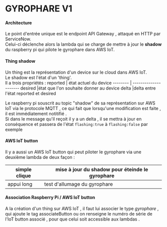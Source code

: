 # GYROPHARE V1

#### Architecture  

Le point d'entrée unique est le endpoint API Gateway , attaqué en HTTP par ServiceNow.  
Celui-ci déclenche alors la lambda qui se charge de mettre à jour le **shadow** du raspberry pi qui pilote le gyrophare dans AWS IoT. 
 
#### Thing shadow

Un thing est la représentation d'un device sur le cloud dans AWS IoT.  
Le shadow est l'état d'un 'thing'.    
Il a trois propriétés :
reported | état actuel du device
-------- | ---------------------
desired  |état que l'on souhaite donner au device
delta    |delta entre l'état reported et desired



Le raspberry pi souscrit au topic "shadow" de sa représentation sur AWS IoT  via le protocole MQTT , ce qui fait que lorsqu'une modification est faite , il est immédiatement notitifié .  
Si dans le message qu'il reçoit il y a un delta , il se mettra à jour en conséquence et passera de l'état ```flashing:true``` à ```flashing:false``` par exemple  

#### AWS IoT button

Il y a aussi un AWS IoT button qui peut piloter le gyrophare via une deuxième lambda de deux façon :

simple clique | mise à jour du shadow pour éteinde le gyrophare
-------- | ---------------------
appui long  | test d'allumage du gyrophare

#### Association Raspberry Pi / AWS IoT button

A la création d'un thing sur AWS IoT , il faut lui associer le type *gyrophare* , qui ajoute le tag associateButton ou on renseigne le numéro de série de l'IoT button associé , pour que celui soit accessible aux lambdas .







